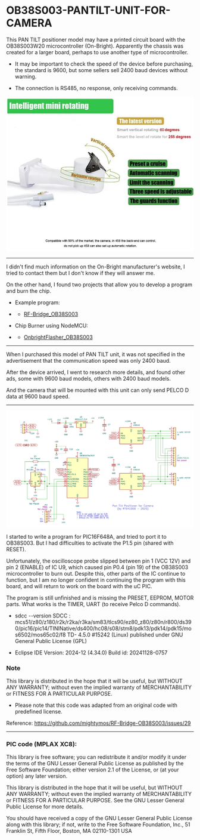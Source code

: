 # OB38S003-PANTILT-UNIT-FOR-CAMERA

This PAN TILT positioner model may have a printed circuit board with the OB38S003W20 microcontroller (On-Bright). Apparently the chassis was created for a larger board, perhaps to use another type of microcontroller.

- It may be important to check the speed of the device before purchasing, the standard is 9600, but some sellers sell 2400 baud devices without warning.

- The connection is RS485, no response, only receiving commands.

![img](https://raw.githubusercontent.com/rtek1000/OB38S003-PANTILT-UNIT-FOR-CAMERA/refs/heads/main/Img/Ad3.jpg)

-----

I didn't find much information on the On-Bright manufacturer's website, I tried to contact them but I don't know if they will answer me.

On the other hand, I found two projects that allow you to develop a program and burn the chip.

- Example program:
- - [RF-Bridge_OB38S003 ](https://github.com/rtek1000/RF-Bridge_OB38S003)

- Chip Burner using NodeMCU:
- - [OnbrightFlasher_OB38S003 ](https://github.com/rtek1000/OnbrightFlasher_OB38S003)
 
-----

When I purchased this model of PAN TILT unit, it was not specified in the advertisement that the communication speed was only 2400 baud.

After the device arrived, I went to research more details, and found other ads, some with 9600 baud models, others with 2400 baud models.

And the camera that will be mounted with this unit can only send PELCO D data at 9600 baud speed.

-----

![img](https://raw.githubusercontent.com/rtek1000/OB38S003-PANTILT-UNIT-FOR-CAMERA/refs/heads/main/Img/Schematic_PANTILT.png)

I started to write a program for PIC16F648A, and tried to port it to OB38S003. But I had difficulties to activate the P1.5 pin (shared with RESET).

Unfortunately, the oscilloscope probe slipped between pin 1 (VCC 12V) and pin 2 (ENABLE) of IC U9, which caused pin P0.4 (pin 19) of the OB38S003 microcontroller to burn out. Despite this, other parts of the IC continue to function, but I am no longer confident in continuing the program with this board, and will return to work on the board with the uC PIC.

The program is still unfinished and is missing the PRESET, EEPROM, MOTOR parts. What works is the TIMER, UART (to receive Pelco D commands).

- sdcc --version
SDCC : mcs51/z80/z180/r2k/r2ka/r3ka/sm83/tlcs90/ez80_z80/z80n/r800/ds390/pic16/pic14/TININative/ds400/hc08/s08/stm8/pdk13/pdk14/pdk15/mos6502/mos65c02/f8 TD- 4.5.0 #15242 (Linux)
published under GNU General Public License (GPL)

- Eclipse IDE Version: 2024-12 (4.34.0) Build id: 20241128-0757

### Note 
This library is distributed in the hope that it will be useful, but WITHOUT ANY WARRANTY; without even the implied warranty of MERCHANTABILITY or FITNESS FOR A PARTICULAR PURPOSE.

- Please note that this code was adapted from an original code with predefined license.

Reference: https://github.com/mightymos/RF-Bridge-OB38S003/issues/29

-----

### PIC code (MPLAX XC8):

This library is free software; you can redistribute it and/or modify it under the terms of the GNU Lesser General Public License as published by the Free Software Foundation; either version 2.1 of the License, or (at your option) any later version.

This library is distributed in the hope that it will be useful, but WITHOUT ANY WARRANTY; without even the implied warranty of MERCHANTABILITY or FITNESS FOR A PARTICULAR PURPOSE. See the GNU Lesser General Public License for more details.

You should have received a copy of the GNU Lesser General Public License along with this library; if not, write to the Free Software Foundation, Inc., 51 Franklin St, Fifth Floor, Boston, MA 02110-1301 USA



